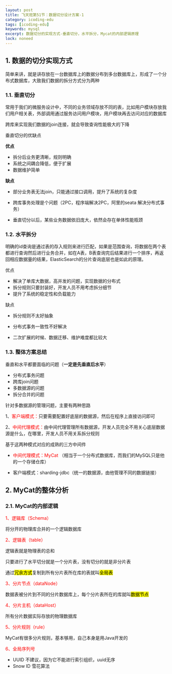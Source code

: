 ```yaml
---
layout: post
title: 飞天班第51节：数据切分设计方案-1
category: icoding-edu
tags: [icoding-edu]
keywords: mysql
excerpt: 数据切分的实现方式-垂直切分，水平拆分，Mycat的内部逻辑原理
lock: noneed
---
```


## 1. 数据的切分实现方式

简单来讲，就是讲存放在一台数据库上的数据分布到多台数据库上，形成了一个分布式数据库，大致我们数据的拆分方式分为两种

### 1.1. 垂直切分

常用于我们的微服务设计中，不同的业务领域存放不同的表，比如用户模块存放我们用户相关表，外部调用通过服务访问用户模块，用户模块再去访问对应的数据库

跨库来实现我们数据的join连接，就会导致查询性能极大的下降

垂直切分的优缺点

**优点**

- 拆分后业务更清晰，规则明确
- 系统之间耦合降低，便于扩展
- 数据维护简单

**缺点**

- 部分业务表无法join，只能通过接口调用，提升了系统的复杂度

- 跨库事务处理是个问题（2PC，程序端解决2PC，阿里的seata 解决分布式事务）

- 垂直切分以后，某些业务数据依旧庞大，依然会存在单体性能瓶颈

  

### 1.2. 水平拆分

明确的id查询是通过表的存入规则来进行匹配，如果是范围查询，将数据在两个表都进行查询然后进行业务合并，如在A表，B表查询完后结果进行一个排序，再返回相应数据量的结果，ElasticSearch的分片查询底层也是如此的原理。

优点

- 解决了单库大数据，高并发的问题，实现数据的分布式
- 拆分规则只要封装好，开发人员不用考虑拆分细节
- 提升了系统的稳定性和负载能力

缺点

- 拆分规则不太好抽象

- 分布式事务一致性不好解决

- 二次扩展的时候、数据迁移、维护难度都比较大

  

### 1.3. 整体方案总结

垂直和水平都要面临的问题（**一定是先垂直后水平**）

- 分布式事务问题
- 跨库join问题
- 多数据源的问题
- 拆分合并的问题

针对多数据源的管理问题，主要有两种思路

1、<font color=red>客户端模式：</font>只要需要配置好底层的数据源，然后在程序上直接访问即可

2、<font color=red>中间代理模式：</font>由中间代理管理所有数据源，开发人员完全不用关心底层数据源是什么，在哪里，开发人员不用关系拆分规则

基于这两种模式对应的成熟的三方中间件

- <font color=red>中间代理模式：MyCat </font>（相当于一个分布式数据库，而我们的MySQL只是他的一个存储仓库）

- 客户端模式：sharding-jdbc（统一的数据源，由他管理不同的数据链接）

  

## 2. MyCat的整体分析

### 2.1. MyCat的内部逻辑

<font color=red>1、逻辑库（Schema）</font>

将分开的物理库合并的一个逻辑数据库

<font color=red>2、逻辑表（table）</font>

逻辑表就是物理表的总和

只要进行了水平切分就是一个分片表，没有切分的就是非分片表

通过<mark>冗余方式</mark>复制到所有分片表所在库的表就叫<mark>全局表</mark>

<font color=red>3、分片节点（dataNode）</font>

数据表被分片到不同的分片数据库上，每个分片表所在的库就叫<mark>数据节点</mark>

<font color=red>4、分片主机（dataHost）</font>

所有分片数据实际存放的物理数据库

<font color=red>5、分片规则（rule）</font>

MyCat有很多分片规则，基本够用，自己本身是用Java开发的

<font color=red>6、全局序列号</font>

- UUID 不建议，因为它不能进行索引组织，uuid无序
- Snow ID 雪花算法

